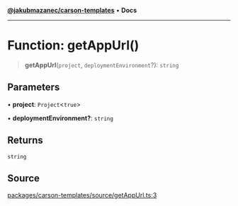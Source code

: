 [**@jakubmazanec/carson-templates**](../README.md) • **Docs**

---

# Function: getAppUrl()

> **getAppUrl**(`project`, `deploymentEnvironment`?): `string`

## Parameters

• **project**: `Project`\<`true`\>

• **deploymentEnvironment?**: `string`

## Returns

`string`

## Source

[packages/carson-templates/source/getAppUrl.ts:3](https://github.com/jakubmazanec/js-tools/blob/4653f1571319b3537b5a901a19e171562b7727e5/packages/carson-templates/source/getAppUrl.ts#L3)
